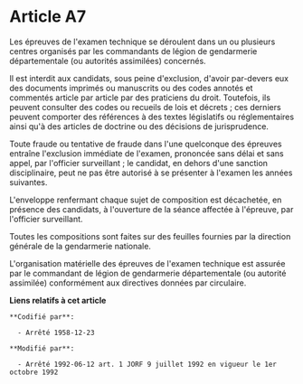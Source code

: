 # Article A7

Les épreuves de l'examen technique se déroulent dans un ou plusieurs centres organisés par les commandants de légion de
gendarmerie départementale (ou autorités assimilées) concernés.

Il est interdit aux candidats, sous peine d'exclusion, d'avoir par-devers eux des documents imprimés ou manuscrits ou des
codes annotés et commentés article par article par des praticiens du droit. Toutefois, ils peuvent consulter des codes ou
recueils de lois et décrets ; ces derniers peuvent comporter des références à des textes législatifs ou réglementaires ainsi
qu'à des articles de doctrine ou des décisions de jurisprudence.

Toute fraude ou tentative de fraude dans l'une quelconque des épreuves entraîne l'exclusion immédiate de l'examen, prononcée
sans délai et sans appel, par l'officier surveillant ; le candidat, en dehors d'une sanction disciplinaire, peut ne pas être
autorisé à se présenter à l'examen les années suivantes.

L'enveloppe renfermant chaque sujet de composition est décachetée, en présence des candidats, à l'ouverture de la séance
affectée à l'épreuve, par l'officier surveillant.

Toutes les compositions sont faites sur des feuilles fournies par la direction générale de la gendarmerie nationale.

L'organisation matérielle des épreuves de l'examen technique est assurée par le commandant de légion de gendarmerie
départementale (ou autorité assimilée) conformément aux directives données par circulaire.

**Liens relatifs à cet article**

	**Codifié par**:

	  - Arrêté 1958-12-23

	**Modifié par**:

	  - Arrêté 1992-06-12 art. 1 JORF 9 juillet 1992 en vigueur le 1er octobre 1992
